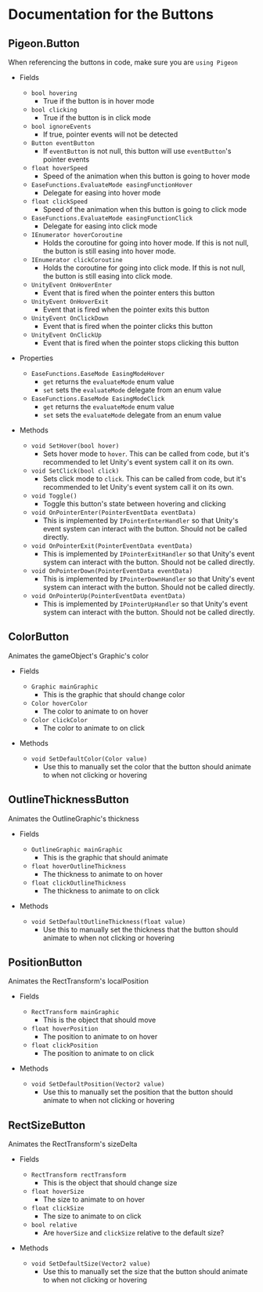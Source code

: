 # Documentation for the Buttons

## Pigeon.Button
When referencing the buttons in code, make sure you are `using Pigeon`

* Fields
	* `bool hovering`
		* True if the button is in hover mode
	* `bool clicking`
		* True if the button is in click mode
	* `bool ignoreEvents`
		* If true, pointer events will not be detected
	* `Button eventButton`
		* If `eventButton` is not null, this button will use `eventButton`'s pointer events
	* `float hoverSpeed`
		* Speed of the animation when this button is going to hover mode
	* `EaseFunctions.EvaluateMode easingFunctionHover`
		* Delegate for easing into hover mode
	* `float clickSpeed`
		* Speed of the animation when this button is going to click mode
	* `EaseFunctions.EvaluateMode easingFunctionClick`
		* Delegate for easing into click mode
	* `IEnumerator hoverCoroutine`
		* Holds the coroutine for going into hover mode. If this is not null, the button is still easing into hover mode.
	* `IEnumerator clickCoroutine`
		* Holds the coroutine for going into click mode. If this is not null, the button is still easing into click mode.
	* `UnityEvent OnHoverEnter`
		* Event that is fired when the pointer enters this button
	* `UnityEvent OnHoverExit`
		* Event that is fired when the pointer exits this button
	* `UnityEvent OnClickDown`
		* Event that is fired when the pointer clicks this button
	* `UnityEvent OnClickUp`
		* Event that is fired when the pointer stops clicking this button

* Properties
	* `EaseFunctions.EaseMode EasingModeHover`
		* `get` returns the `evaluateMode` enum value
		* `set` sets the `evaluateMode` delegate from an enum value
	* `EaseFunctions.EaseMode EasingModeClick`
		* `get` returns the `evaluateMode` enum value
		* `set` sets the `evaluateMode` delegate from an enum value

* Methods
	* `void SetHover(bool hover)`
		* Sets hover mode to `hover`. This can be called from code, but it's recommended to let Unity's event system call it on its own.
	* `void SetClick(bool click)`
		* Sets click mode to `click`. This can be called from code, but it's recommended to let Unity's event system call it on its own.
	* `void Toggle()`
		* Toggle this button's state between hovering and clicking
	* `void OnPointerEnter(PointerEventData eventData)`
		* This is implemented by `IPointerEnterHandler` so that Unity's event system can interact with the button. Should not be called directly.
	* `void OnPointerExit(PointerEventData eventData)`
		* This is implemented by `IPointerExitHandler` so that Unity's event system can interact with the button. Should not be called directly.
	* `void OnPointerDown(PointerEventData eventData)`
		* This is implemented by `IPointerDownHandler` so that Unity's event system can interact with the button. Should not be called directly.
	* `void OnPointerUp(PointerEventData eventData)`
		* This is implemented by `IPointerUpHandler` so that Unity's event system can interact with the button. Should not be called directly.

## ColorButton
Animates the gameObject's Graphic's color

* Fields
	* `Graphic mainGraphic`
		* This is the graphic that should change color
	* `Color hoverColor`
		* The color to animate to on hover
	* `Color clickColor`
		* The color to animate to on click

* Methods
	* `void SetDefaultColor(Color value)`
		* Use this to manually set the color that the button should animate to when not clicking or hovering

## OutlineThicknessButton
Animates the OutlineGraphic's thickness

* Fields
	* `OutlineGraphic mainGraphic`
		* This is the graphic that should animate
	* `float hoverOutlineThickness`
		* The thickness to animate to on hover
	* `float clickOutlineThickness`
		* The thickness to animate to on click

* Methods
	* `void SetDefaultOutlineThickness(float value)`
		* Use this to manually set the thickness that the button should animate to when not clicking or hovering

## PositionButton
Animates the RectTransform's localPosition

* Fields
	* `RectTransform mainGraphic`
		* This is the object that should move
	* `float hoverPosition`
		* The position to animate to on hover
	* `float clickPosition`
		* The position to animate to on click

* Methods
	* `void SetDefaultPosition(Vector2 value)`
		* Use this to manually set the position that the button should animate to when not clicking or hovering

## RectSizeButton
Animates the RectTransform's sizeDelta

* Fields
	* `RectTransform rectTransform`
		* This is the object that should change size
	* `float hoverSize`
		* The size to animate to on hover
	* `float clickSize`
		* The size to animate to on click
	* `bool relative`
		* Are `hoverSize` and `clickSize` relative to the default size?

* Methods
	* `void SetDefaultSize(Vector2 value)`
		* Use this to manually set the size that the button should animate to when not clicking or hovering
